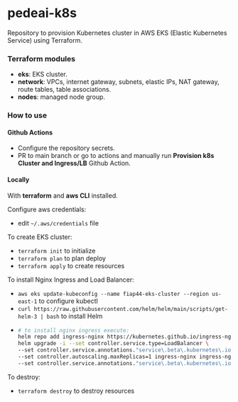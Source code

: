 # pedeai-k8s

Repository to provision Kubernetes cluster in AWS EKS (Elastic Kubernetes Service) using Terraform.

### Terraform modules

- **eks**: EKS cluster.
- **network**: VPCs, internet gateway, subnets, elastic IPs, NAT gateway, route tables, table associations.
- **nodes**: managed node group.

### How to use

#### Github Actions

- Configure the repository secrets.
- PR to main branch or go to actions and manually run **Provision k8s Cluster and Ingress/LB** Github Action.

#### Locally

With **terraform** and **aws CLI** installed.

Configure aws credentials:

- edit `~/.aws/credentials` file

To create EKS cluster:

- `terraform init` to initialize
- `terraform plan` to plan deploy
- `terraform apply` to create resources

To install Nginx Ingress and Load Balancer:

- `aws eks update-kubeconfig --name fiap44-eks-cluster --region us-east-1` to configure kubectl
- `curl https://raw.githubusercontent.com/helm/helm/main/scripts/get-helm-3 | bash` to install Helm
- ```bash
  # to install nginx ingress execute:
  helm repo add ingress-nginx https://kubernetes.github.io/ingress-nginx && \
  helm upgrade -i --set controller.service.type=LoadBalancer \
  --set controller.service.annotations."service\.beta\.kubernetes\.io/aws-load-balancer-type"="nlb" \
  --set controller.autoscaling.maxReplicas=1 ingress-nginx ingress-nginx/ingress-nginx \
  --set controller.service.annotations."service\.beta\.kubernetes\.io/aws-load-balancer-internal"="true"
  ```

To destroy:

- `terraform destroy` to destroy resources